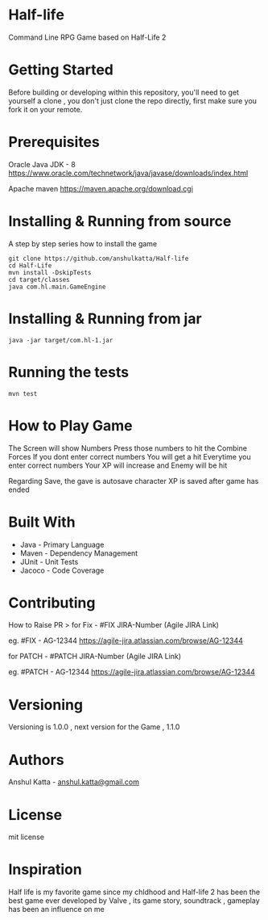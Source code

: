 # Half-life
Command Line RPG Game based on Half-Life 2

# Getting Started

Before building or developing within this repository, you'll need to get yourself a clone , you don't just clone the repo directly, first make sure you fork it on your remote.

# Prerequisites

Oracle Java JDK - 8 
https://www.oracle.com/technetwork/java/javase/downloads/index.html

Apache maven
https://maven.apache.org/download.cgi


# Installing & Running from source

A step by step series how to install the game
```
git clone https://github.com/anshulkatta/Half-life
cd Half-Life
mvn install -DskipTests
cd target/classes
java com.hl.main.GameEngine
```

# Installing & Running from jar
```
java -jar target/com.hl-1.jar
```

# Running the tests
```
mvn test
```
# How to Play Game

The Screen will show Numbers
Press those numbers to hit the Combine Forces
If you dont enter correct numbers You will get a hit
Everytime you enter correct numbers Your XP will increase and
Enemy will be hit

Regarding Save, the gave is autosave
character XP is saved after game has ended

# Built With

- Java - Primary Language
- Maven - Dependency Management
- JUnit - Unit Tests
- Jacoco - Code Coverage


# Contributing

How to Raise PR >
for Fix - #FIX JIRA-Number (Agile JIRA Link)

eg. #FIX - AG-12344 https://agile-jira.atlassian.com/browse/AG-12344

for PATCH - #PATCH JIRA-Number (Agile JIRA Link)

eg. #PATCH - AG-12344 https://agile-jira.atlassian.com/browse/AG-12344


# Versioning

Versioning is 1.0.0 , next version for the Game , 1.1.0

# Authors

Anshul Katta - anshul.katta@gmail.com

# License

mit license


# Inspiration

Half life is my favorite game since my chldhood and Half-life 2 
has been the best game ever developed by Valve , its game story,
soundtrack , gameplay has been an influence on me
